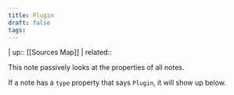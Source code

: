 ```yaml
---
title: Plugin
draft: false
tags:
---
```

| up:: [[Sources Map]]
| related:: 

This note passively looks at the properties of all notes.

If a note has a `type` property that says `Plugin`, it will show up below.
